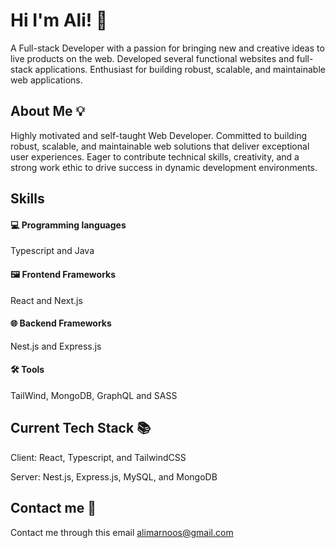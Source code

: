 
# Hi I'm Ali! 👋

A Full-stack Developer with a passion for bringing new and creative ideas to live products on the web. Developed several functional websites and full-stack applications. Enthusiast for building robust, scalable, and maintainable web applications.






## About Me 💡

Highly motivated and self-taught Web Developer. Committed to building robust, scalable, and maintainable web solutions that deliver exceptional user experiences. Eager to contribute technical skills, creativity, and a strong work ethic to drive success in dynamic development environments.

## Skills

#### 💻 Programming languages 
Typescript and Java

#### 🖼️ Frontend Frameworks
React and Next.js 

#### 🌐 Backend Frameworks
Nest.js and Express.js

#### 🛠️ Tools
TailWind, MongoDB, GraphQL and SASS

## Current Tech Stack 📚
Client: React, Typescript, and TailwindCSS

Server: Nest.js, Express.js, MySQL, and MongoDB

## Contact me 📇
Contact me through this email alimarnoos@gmail.com

